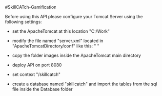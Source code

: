 #SkillCATch-Gamification

 Before using this API please configure your Tomcat Server using the following settings:
 - set the ApacheTomcat at this location "C:/Work"
 - modify the file named "server.xml" located in "ApacheTomcatDirectory/conf" like this:
		"<Context docBase="Work/apache-tomcat-7.0.67/images" path="/images" />
		<Valve className="org.apache.catalina.valves.AccessLogValve" directory="logs"
			   prefix="localhost_access_log." suffix=".txt"
			   pattern="%h %l %u %t &quot;%r&quot; %s %b" />"
	   
- copy the folder images inside the ApacheTomcat main directory
- deploy API on port 8080
- set context "/skillcatch"
- create a database named "skillcatch" and import the tables from the sql file inside the Database folder

